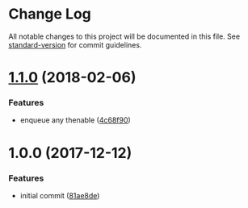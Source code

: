 # Change Log

All notable changes to this project will be documented in this file. See [standard-version](https://github.com/conventional-changelog/standard-version) for commit guidelines.

<a name="1.1.0"></a>
# [1.1.0](https://github.com/johannes-scharlach/ensure-bluebird/compare/v1.0.0...v1.1.0) (2018-02-06)


### Features

* enqueue any thenable ([4c68f90](https://github.com/johannes-scharlach/ensure-bluebird/commit/4c68f90))



<a name="1.0.0"></a>
# 1.0.0 (2017-12-12)


### Features

* initial commit ([81ae8de](https://github.com/johannes-scharlach/ensure-bluebird/commit/81ae8de))
